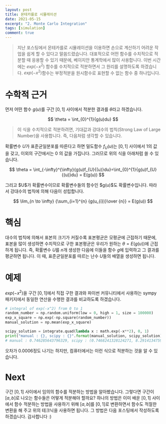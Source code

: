 ```yaml
---
layout: post
title: 몬테카를로 시뮬레이션
date: 2021-05-15
excerpt: "2. Monte Carlo Integration"
tags: [simulation]
comment: true
---
```


>
> 지난 포스팅에서 몬테카를로 시뮬레이션을 이용하면 손으로 계산하기 어려운 작업을 쉽게 할 수 있다고 말씀드렸습니다. 대표적으로 어떤 함수를 수치적으로 적분할 때 응용할 수 있기 때문에, 베이지안 통계학에서 많이 사용합니다. 이번 시간에는 $exp(-x^2)$ 함수를 수치적으로 적분하면서 그 원리를 설명하도록 하겠습니다. $exp(-x^2)$함수는 부정적분을 원시함수로 표현할 수 없는 함수 중 하나입니다.

# 수학적 근거
먼저 어떤 함수 $g(u)$를 구간 $[0, 1]$ 사이에서 적분한 결과를 $\theta$라고 하겠습니다.

<p align='center'>
    $$
	\theta = \int_{0}^{1}{g(u)du}
	$$
</p>

> 이 식을 수치적으로 적분하려면, 기대값과 강대수의 법칙(Strong Law of Large Number)을 사용합니다. 즉, 다음처럼 생각할 수 있습니다. 

확률변수 $U$가 표준균일분포를 따른다고 하면 밀도함수 $f_{U}{(u)}$는 $[0, 1]$ 사이에서 $1$의 값을 갖고, 이외의 구간에서는 $0$ 의 값을 가집니다. 그러므로 위의 식을 아래처럼 쓸 수 있습니다.

<p align='center'>
    $$
    \theta = \int_{-\infty}^{\infty}{g(u)f_{U}{(u)}du}=\int_{0}^{1}{g(u)f_{U}{(u)}du} = E(g(u))
    $$
</p>
그리고 $U$가 확률변수이므로 확률변수들의 함수인 $g(u)​$도 확률변수입니다. 따라서 강대수의 법칙에 의해 다음이 성립합니다.
<p align='center'>
    $$
	\lim_{n \to \infty} {\sum_{i=1}^{n} {g(u_{i})}\over {n}} = E(g(u))
    $$
</p>    



# 핵심
대수의 법칙에 의해서 표본의 크기가 커질수록 표본평균은 모평균에 근접하기 때문에, 표본을 많이 생성하면 수치적으로 구한 표본평균은 우리가 원하는 $\theta = E(g(u))$에 근접하게 됩니다. 즉, 확률변수 ${U}$를 ${n}$개 생성한 다음에 이들을 함수 $g$에 입력하고 그 결과를 평균하면 됩니다. 이 때, 표준균일분포를 따르는 난수 $U$들의 배열을 생성하면 됩니다.

# 예제
$exp(-x^2)​$을 구간 $[0, 1]​$에서 직접 구한 결과와 파이썬 커뮤니티에서 사용하는 sympy 패키지에서 동일한 연산을 수행한 결과를 비교하도록 하겠습니다.

```python
# integral of exp(-x^2) from 0 to 1
random_number = np.random.uniform(low = 0, high = 1, size = 100000)
exp_x_square = np.exp(-np.square(random_number))
manual_solution = np.mean(exp_x_square)

scipy_solution = integrate.quad(lambda x : math.exp(-x**2), 0, 1)
print("manual : {}, scipy : {}".format(manual_solution, scipy_solution))
# manual : 0.746285643796329, scipy : (0.7468241328124271, 8.291413475940725e-15)
```

오차가 0.0006정도 나기는 하지만, 컴퓨터에서는 이런 식으로 적분하는 것을 알 수 있습니다.

# Next
구간 $[0, 1]$ 사이에서 임의의 함수를 적분하는 방법을 알아봤습니다. 그렇다면 구간이 $[a, b]$로 나오는 함수들은 어떻게 적분해야 할까요? 하나의 방법은 이미 배운 $[0, 1]$ 사이에서 함수 적분하는 방법을 사용하기 위해 $[a, b]$를 $[0, 1]$로 변환하면서 함수도 적절한 변환을 해 주고 위의 테크닉을 사용하면 됩니다. 그 방법은 다음 포스팅에서 작성하도록 하겠습니다. 감사합니다 :)
